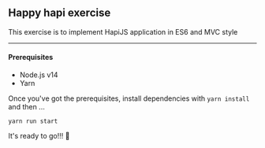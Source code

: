 Happy hapi exercise
---
This exercise is to implement HapiJS application in ES6 and MVC style

---
#### Prerequisites

- Node.js v14
- Yarn
 
 Once you've got the prerequisites, install dependencies with `yarn install` and then ...
```
yarn run start
```

It's ready to go!!! 🎉
